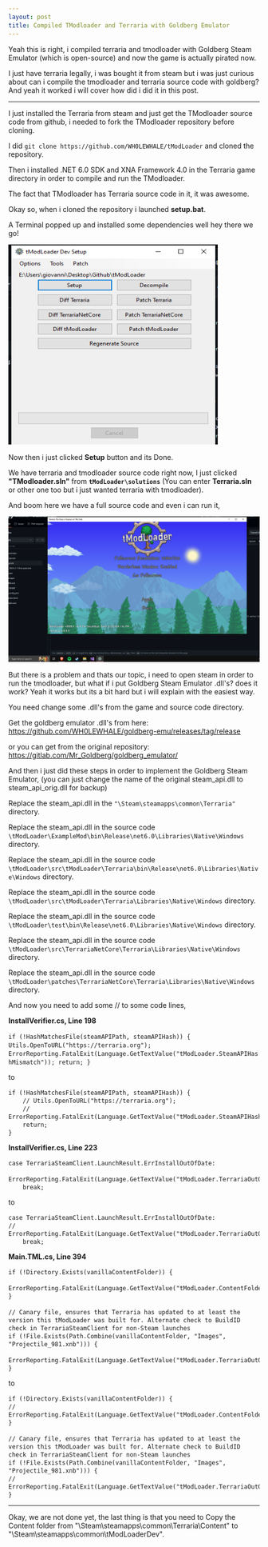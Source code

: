 ```yaml
---
layout: post
title: Compiled TModloader and Terraria with Goldberg Emulator
---
```


Yeah this is right, i compiled terraria and tmodloader with Goldberg Steam Emulator (which is open-source) and now the game is actually pirated now.

I just have terraria legally, i was bought it from steam but i was just curious about can i compile the tmodloader and terraria source code with goldberg?
And yeah it worked i will cover how did i did it in this post.

---

I just installed the Terraria from steam and just get the TModloader source code from github, i needed to fork the TModloader repository before cloning.

I did ``git clone https://github.com/WH0LEWHALE/tModLoader`` and cloned the repository.

Then i installed .NET 6.0 SDK and XNA Framework 4.0 in the Terraria game directory in order to compile and run the TModloader.

The fact that TModloader has Terraria source code in it, it was awesome.

Okay so, when i cloned the repository i launched **setup.bat**.

A Terminal popped up and installed some dependencies well hey there we go!

<img src="../images/terraria-post/Annotation%202024-02-07%20131135.png" width="420" height="400">

Now then i just clicked **Setup** button and its Done.

We have terraria and tmodloader source code right now, I just clicked **"TModloader.sln"** from **``tModLoader\solutions``** (You can enter **Terraria.sln** or other one too but i just wanted terraria with tmodloader).

And boom here we have a full source code and even i can run it,

![mega-archive](../images/terraria-post/Annotation%202024-02-07%20132240.png)

But there is a problem and thats our topic, i need to open steam in order to run the tmodloader, but what if i put Goldberg Steam Emulator .dll's? does it work?
Yeah it works but its a bit hard but i will explain with the easiest way.

You need change some .dll's from the game and source code directory.

Get the goldberg emulator .dll's from here: https://github.com/WH0LEWHALE/goldberg-emu/releases/tag/release

or you can get from the original repository: https://gitlab.com/Mr_Goldberg/goldberg_emulator/

And then i just did these steps in order to implement the Goldberg Steam Emulator,
(you can just change the name of the original steam_api.dll to steam_api_orig.dll for backup)

Replace the steam_api.dll in the ``"\Steam\steamapps\common\Terraria"`` directory.

Replace the steam_api.dll in the source code ``\tModLoader\ExampleMod\bin\Release\net6.0\Libraries\Native\Windows`` directory.

Replace the steam_api.dll in the source code ``\tModLoader\src\tModLoader\Terraria\bin\Release\net6.0\Libraries\Native\Windows`` directory.

Replace the steam_api.dll in the source code ``\tModLoader\src\tModLoader\Terraria\Libraries\Native\Windows`` directory.

Replace the steam_api.dll in the source code ``\tModLoader\test\bin\Release\net6.0\Libraries\Native\Windows`` directory.

Replace the steam_api.dll in the source code ``\tModLoader\src\TerrariaNetCore\Terraria\Libraries\Native\Windows`` directory.

Replace the steam_api.dll in the source code ``\tModLoader\patches\TerrariaNetCore\Terraria\Libraries\Native\Windows`` directory.

And now you need to add some // to some code lines,

**InstallVerifier.cs, Line 198**

``
if (!HashMatchesFile(steamAPIPath, steamAPIHash)) {
	 Utils.OpenToURL("https://terraria.org");
	ErrorReporting.FatalExit(Language.GetTextValue("tModLoader.SteamAPIHashMismatch"));
	return;
}
``

to

```
if (!HashMatchesFile(steamAPIPath, steamAPIHash)) {
	// Utils.OpenToURL("https://terraria.org");
	// ErrorReporting.FatalExit(Language.GetTextValue("tModLoader.SteamAPIHashMismatch"));
	return;
}
```

**InstallVerifier.cs, Line 223**

```
case TerrariaSteamClient.LaunchResult.ErrInstallOutOfDate:
	ErrorReporting.FatalExit(Language.GetTextValue("tModLoader.TerrariaOutOfDateMessage"));
	break;
 ```

to

```
case TerrariaSteamClient.LaunchResult.ErrInstallOutOfDate:
//	ErrorReporting.FatalExit(Language.GetTextValue("tModLoader.TerrariaOutOfDateMessage"));
	break;
 ```
 
**Main.TML.cs, Line 394**

 ```
 if (!Directory.Exists(vanillaContentFolder)) {
	ErrorReporting.FatalExit(Language.GetTextValue("tModLoader.ContentFolderNotFound"));
}

// Canary file, ensures that Terraria has updated to at least the version this tModLoader was built for. Alternate check to BuildID check in TerrariaSteamClient for non-Steam launches 
if (!File.Exists(Path.Combine(vanillaContentFolder, "Images", "Projectile_981.xnb"))) {
	 ErrorReporting.FatalExit(Language.GetTextValue("tModLoader.TerrariaOutOfDateMessage"));
}
 ```

to

 ```
 if (!Directory.Exists(vanillaContentFolder)) {
//	ErrorReporting.FatalExit(Language.GetTextValue("tModLoader.ContentFolderNotFound"));
}

// Canary file, ensures that Terraria has updated to at least the version this tModLoader was built for. Alternate check to BuildID check in TerrariaSteamClient for non-Steam launches 
if (!File.Exists(Path.Combine(vanillaContentFolder, "Images", "Projectile_981.xnb"))) {
//	 ErrorReporting.FatalExit(Language.GetTextValue("tModLoader.TerrariaOutOfDateMessage"));
}
 ```
---
 Okay, we are not done yet, the last thing is that you need to Copy the Content folder from "\Steam\steamapps\common\Terraria\Content" to "\Steam\steamapps\common\tModLoaderDev".
